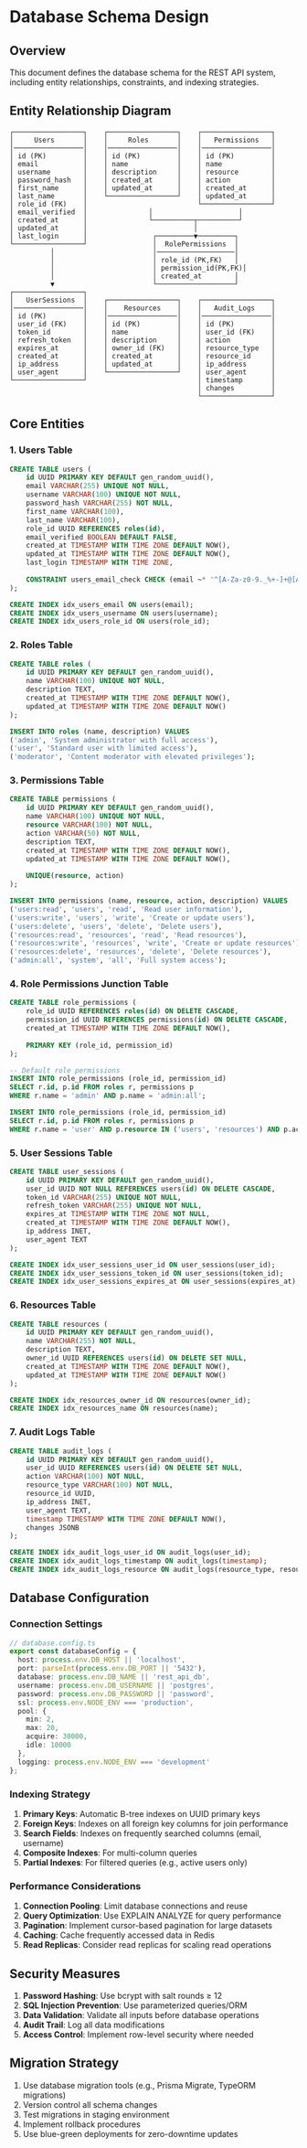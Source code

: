 # Database Schema Design

## Overview

This document defines the database schema for the REST API system, including entity relationships, constraints, and indexing strategies.

## Entity Relationship Diagram

```
┌─────────────────┐    ┌─────────────────┐    ┌─────────────────┐
│     Users       │    │     Roles       │    │   Permissions   │
│─────────────────│    │─────────────────│    │─────────────────│
│ id (PK)         │    │ id (PK)         │    │ id (PK)         │
│ email           │    │ name            │    │ name            │
│ username        │    │ description     │    │ resource        │
│ password_hash   │    │ created_at      │    │ action          │
│ first_name      │    │ updated_at      │    │ created_at      │
│ last_name       │    └─────────────────┘    │ updated_at      │
│ role_id (FK)    │                           └─────────────────┘
│ email_verified  │               │                     │
│ created_at      │               └──────────┬──────────┘
│ updated_at      │                          │
│ last_login      │                ┌─────────▼─────────┐
└─────────────────┘                │  RolePermissions  │
          │                        │───────────────────│
          │                        │ role_id (PK,FK)   │
          │                        │ permission_id(PK,FK)│
          │                        │ created_at        │
          ▼                        └───────────────────┘
┌─────────────────┐    
│   UserSessions  │    ┌─────────────────┐    ┌─────────────────┐
│─────────────────│    │    Resources    │    │   Audit_Logs    │
│ id (PK)         │    │─────────────────│    │─────────────────│
│ user_id (FK)    │    │ id (PK)         │    │ id (PK)         │
│ token_id        │    │ name            │    │ user_id (FK)    │
│ refresh_token   │    │ description     │    │ action          │
│ expires_at      │    │ owner_id (FK)   │    │ resource_type   │
│ created_at      │    │ created_at      │    │ resource_id     │
│ ip_address      │    │ updated_at      │    │ ip_address      │
│ user_agent      │    └─────────────────┘    │ user_agent      │
└─────────────────┘                           │ timestamp       │
                                              │ changes         │
                                              └─────────────────┘
```

## Core Entities

### 1. Users Table

```sql
CREATE TABLE users (
    id UUID PRIMARY KEY DEFAULT gen_random_uuid(),
    email VARCHAR(255) UNIQUE NOT NULL,
    username VARCHAR(100) UNIQUE NOT NULL,
    password_hash VARCHAR(255) NOT NULL,
    first_name VARCHAR(100),
    last_name VARCHAR(100),
    role_id UUID REFERENCES roles(id),
    email_verified BOOLEAN DEFAULT FALSE,
    created_at TIMESTAMP WITH TIME ZONE DEFAULT NOW(),
    updated_at TIMESTAMP WITH TIME ZONE DEFAULT NOW(),
    last_login TIMESTAMP WITH TIME ZONE,
    
    CONSTRAINT users_email_check CHECK (email ~* '^[A-Za-z0-9._%+-]+@[A-Za-z0-9.-]+\.[A-Z|a-z]{2,}$')
);

CREATE INDEX idx_users_email ON users(email);
CREATE INDEX idx_users_username ON users(username);
CREATE INDEX idx_users_role_id ON users(role_id);
```

### 2. Roles Table

```sql
CREATE TABLE roles (
    id UUID PRIMARY KEY DEFAULT gen_random_uuid(),
    name VARCHAR(100) UNIQUE NOT NULL,
    description TEXT,
    created_at TIMESTAMP WITH TIME ZONE DEFAULT NOW(),
    updated_at TIMESTAMP WITH TIME ZONE DEFAULT NOW()
);

INSERT INTO roles (name, description) VALUES 
('admin', 'System administrator with full access'),
('user', 'Standard user with limited access'),
('moderator', 'Content moderator with elevated privileges');
```

### 3. Permissions Table

```sql
CREATE TABLE permissions (
    id UUID PRIMARY KEY DEFAULT gen_random_uuid(),
    name VARCHAR(100) UNIQUE NOT NULL,
    resource VARCHAR(100) NOT NULL,
    action VARCHAR(50) NOT NULL,
    description TEXT,
    created_at TIMESTAMP WITH TIME ZONE DEFAULT NOW(),
    updated_at TIMESTAMP WITH TIME ZONE DEFAULT NOW(),
    
    UNIQUE(resource, action)
);

INSERT INTO permissions (name, resource, action, description) VALUES
('users:read', 'users', 'read', 'Read user information'),
('users:write', 'users', 'write', 'Create or update users'),
('users:delete', 'users', 'delete', 'Delete users'),
('resources:read', 'resources', 'read', 'Read resources'),
('resources:write', 'resources', 'write', 'Create or update resources'),
('resources:delete', 'resources', 'delete', 'Delete resources'),
('admin:all', 'system', 'all', 'Full system access');
```

### 4. Role Permissions Junction Table

```sql
CREATE TABLE role_permissions (
    role_id UUID REFERENCES roles(id) ON DELETE CASCADE,
    permission_id UUID REFERENCES permissions(id) ON DELETE CASCADE,
    created_at TIMESTAMP WITH TIME ZONE DEFAULT NOW(),
    
    PRIMARY KEY (role_id, permission_id)
);

-- Default role permissions
INSERT INTO role_permissions (role_id, permission_id)
SELECT r.id, p.id FROM roles r, permissions p
WHERE r.name = 'admin' AND p.name = 'admin:all';

INSERT INTO role_permissions (role_id, permission_id)
SELECT r.id, p.id FROM roles r, permissions p
WHERE r.name = 'user' AND p.resource IN ('users', 'resources') AND p.action = 'read';
```

### 5. User Sessions Table

```sql
CREATE TABLE user_sessions (
    id UUID PRIMARY KEY DEFAULT gen_random_uuid(),
    user_id UUID NOT NULL REFERENCES users(id) ON DELETE CASCADE,
    token_id VARCHAR(255) UNIQUE NOT NULL,
    refresh_token VARCHAR(255) UNIQUE NOT NULL,
    expires_at TIMESTAMP WITH TIME ZONE NOT NULL,
    created_at TIMESTAMP WITH TIME ZONE DEFAULT NOW(),
    ip_address INET,
    user_agent TEXT
);

CREATE INDEX idx_user_sessions_user_id ON user_sessions(user_id);
CREATE INDEX idx_user_sessions_token_id ON user_sessions(token_id);
CREATE INDEX idx_user_sessions_expires_at ON user_sessions(expires_at);
```

### 6. Resources Table

```sql
CREATE TABLE resources (
    id UUID PRIMARY KEY DEFAULT gen_random_uuid(),
    name VARCHAR(255) NOT NULL,
    description TEXT,
    owner_id UUID REFERENCES users(id) ON DELETE SET NULL,
    created_at TIMESTAMP WITH TIME ZONE DEFAULT NOW(),
    updated_at TIMESTAMP WITH TIME ZONE DEFAULT NOW()
);

CREATE INDEX idx_resources_owner_id ON resources(owner_id);
CREATE INDEX idx_resources_name ON resources(name);
```

### 7. Audit Logs Table

```sql
CREATE TABLE audit_logs (
    id UUID PRIMARY KEY DEFAULT gen_random_uuid(),
    user_id UUID REFERENCES users(id) ON DELETE SET NULL,
    action VARCHAR(100) NOT NULL,
    resource_type VARCHAR(100) NOT NULL,
    resource_id UUID,
    ip_address INET,
    user_agent TEXT,
    timestamp TIMESTAMP WITH TIME ZONE DEFAULT NOW(),
    changes JSONB
);

CREATE INDEX idx_audit_logs_user_id ON audit_logs(user_id);
CREATE INDEX idx_audit_logs_timestamp ON audit_logs(timestamp);
CREATE INDEX idx_audit_logs_resource ON audit_logs(resource_type, resource_id);
```

## Database Configuration

### Connection Settings

```typescript
// database.config.ts
export const databaseConfig = {
  host: process.env.DB_HOST || 'localhost',
  port: parseInt(process.env.DB_PORT || '5432'),
  database: process.env.DB_NAME || 'rest_api_db',
  username: process.env.DB_USERNAME || 'postgres',
  password: process.env.DB_PASSWORD || 'password',
  ssl: process.env.NODE_ENV === 'production',
  pool: {
    min: 2,
    max: 20,
    acquire: 30000,
    idle: 10000
  },
  logging: process.env.NODE_ENV === 'development'
};
```

### Indexing Strategy

1. **Primary Keys**: Automatic B-tree indexes on UUID primary keys
2. **Foreign Keys**: Indexes on all foreign key columns for join performance
3. **Search Fields**: Indexes on frequently searched columns (email, username)
4. **Composite Indexes**: For multi-column queries
5. **Partial Indexes**: For filtered queries (e.g., active users only)

### Performance Considerations

1. **Connection Pooling**: Limit database connections and reuse
2. **Query Optimization**: Use EXPLAIN ANALYZE for query performance
3. **Pagination**: Implement cursor-based pagination for large datasets
4. **Caching**: Cache frequently accessed data in Redis
5. **Read Replicas**: Consider read replicas for scaling read operations

## Security Measures

1. **Password Hashing**: Use bcrypt with salt rounds ≥ 12
2. **SQL Injection Prevention**: Use parameterized queries/ORM
3. **Data Validation**: Validate all inputs before database operations
4. **Audit Trail**: Log all data modifications
5. **Access Control**: Implement row-level security where needed

## Migration Strategy

1. Use database migration tools (e.g., Prisma Migrate, TypeORM migrations)
2. Version control all schema changes
3. Test migrations in staging environment
4. Implement rollback procedures
5. Use blue-green deployments for zero-downtime updates